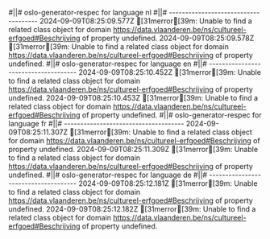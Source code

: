 #||# oslo-generator-respec for language nl
#||# -------------------------------------
2024-09-09T08:25:09.577Z [31merror[39m: Unable to find a related class object for domain https://data.vlaanderen.be/ns/cultureel-erfgoed#Beschrijving of property undefined.
2024-09-09T08:25:09.578Z [31merror[39m: Unable to find a related class object for domain https://data.vlaanderen.be/ns/cultureel-erfgoed#Beschrijving of property undefined.
#||# oslo-generator-respec for language en
#||# -------------------------------------
2024-09-09T08:25:10.452Z [31merror[39m: Unable to find a related class object for domain https://data.vlaanderen.be/ns/cultureel-erfgoed#Beschrijving of property undefined.
2024-09-09T08:25:10.453Z [31merror[39m: Unable to find a related class object for domain https://data.vlaanderen.be/ns/cultureel-erfgoed#Beschrijving of property undefined.
#||# oslo-generator-respec for language fr
#||# -------------------------------------
2024-09-09T08:25:11.307Z [31merror[39m: Unable to find a related class object for domain https://data.vlaanderen.be/ns/cultureel-erfgoed#Beschrijving of property undefined.
2024-09-09T08:25:11.309Z [31merror[39m: Unable to find a related class object for domain https://data.vlaanderen.be/ns/cultureel-erfgoed#Beschrijving of property undefined.
#||# oslo-generator-respec for language de
#||# -------------------------------------
2024-09-09T08:25:12.181Z [31merror[39m: Unable to find a related class object for domain https://data.vlaanderen.be/ns/cultureel-erfgoed#Beschrijving of property undefined.
2024-09-09T08:25:12.182Z [31merror[39m: Unable to find a related class object for domain https://data.vlaanderen.be/ns/cultureel-erfgoed#Beschrijving of property undefined.
